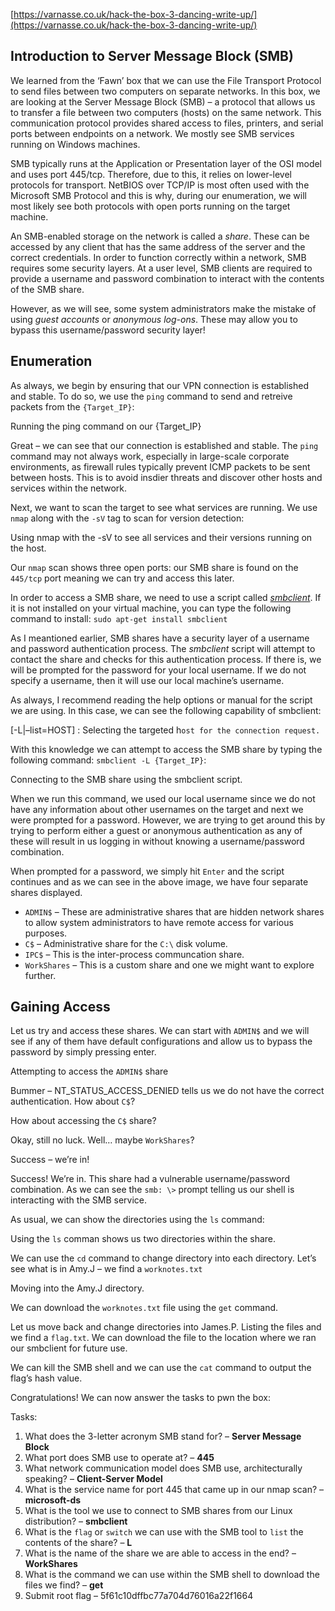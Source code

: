 [https://varnasse.co.uk/hack-the-box-3-dancing-write-up/](https://varnasse.co.uk/hack-the-box-3-dancing-write-up/)

## Introduction to Server Message Block (SMB)

We learned from the ‘Fawn’ box that we can use the File Transport Protocol to send files between two computers on separate networks. In this box, we are looking at the Server Message Block (SMB) – a protocol that allows us to transfer a file between two computers (hosts) on the same network. This communication protocol provides shared access to files, printers, and serial ports between endpoints on a network. We mostly see SMB services running on Windows machines.

SMB typically runs at the Application or Presentation layer of the OSI model and uses port 445/tcp. Therefore, due to this, it relies on lower-level protocols for transport. NetBIOS over TCP/IP is most often used with the Microsoft SMB Protocol and this is why, during our enumeration, we will most likely see both protocols with open ports running on the target machine.

An SMB-enabled storage on the network is called a _share_. These can be accessed by any client that has the same address of the server and the correct credentials. In order to function correctly within a network, SMB requires some security layers. At a user level, SMB clients are required to provide a username and password combination to interact with the contents of the SMB share.

However, as we will see, some system administrators make the mistake of using _guest accounts_ or _anonymous log-ons_. These may allow you to bypass this username/password security layer!

## Enumeration

As always, we begin by ensuring that our VPN connection is established and stable. To do so, we use the `ping` command to send and retreive packets from the `{Target_IP}`:

Running the ping command on our {Target_IP}

Great – we can see that our connection is established and stable. The `ping` command may not always work, especially in large-scale corporate environments, as firewall rules typically prevent ICMP packets to be sent between hosts. This is to avoid insdier threats and discover other hosts and services within the network.

Next, we want to scan the target to see what services are running. We use `nmap` along with the `-sV` tag to scan for version detection:

Using nmap with the -sV to see all services and their versions running on the host.

Our `nmap` scan shows three open ports: our SMB share is found on the `445/tcp` port meaning we can try and access this later.

In order to access a SMB share, we need to use a script called [_smbclient_](https://www.samba.org/samba/docs/current/man-html/smbclient.1.html). If it is not installed on your virtual machine, you can type the following command to install: `sudo apt-get install smbclient`

As I meantioned earlier, SMB shares have a security layer of a username and password authentication process. The _smbclient_ script will attempt to contact the share and checks for this authentication process. If there is, we will be prompted for the password for your local username. If we do not specify a username, then it will use our local machine’s username.

As always, I recommend reading the help options or manual for the script we are using. In this case, we can see the following capability of smbclient:

[-L|–list=HOST] : Selecting the targeted h`ost for the connection request.`

With this knowledge we can attempt to access the SMB share by typing the following command: `smbclient -L {Target_IP}`:

Connecting to the SMB share using the smbclient script.

When we run this command, we used our local username since we do not have any information about other usernames on the target and next we were prompted for a password. However, we are trying to get around this by trying to perform either a guest or anonymous authentication as any of these will result in us logging in without knowing a username/password combination.

When prompted for a password, we simply hit `Enter` and the script continues and as we can see in the above image, we have four separate shares displayed.

- `ADMIN$` – These are administrative shares that are hidden network shares to allow system administrators to have remote access for various purposes.
- `C$` – Administrative share for the `C:\` disk volume.
- `IPC$` – This is the inter-process communcation share.
- `WorkShares` – This is a custom share and one we might want to explore further.

## Gaining Access

Let us try and access these shares. We can start with `ADMIN$` and we will see if any of them have default configurations and allow us to bypass the password by simply pressing enter.

Attempting to access the `ADMIN$` share

Bummer – NT_STATUS_ACCESS_DENIED tells us we do not have the correct authentication. How about `C$`?

How about accessing the `C$` share?

Okay, still no luck. Well… maybe `WorkShares`?

Success – we’re in!

Success! We’re in. This share had a vulnerable username/password combination. As we can see the `smb: \>` prompt telling us our shell is interacting with the SMB service.

As usual, we can show the directories using the `ls` command:

Using the `ls` comman shows us two directories within the share.

We can use the `cd` command to change directory into each directory. Let’s see what is in Amy.J – we find a `worknotes.txt`

Moving into the Amy.J directory.

We can download the `worknotes.txt` file using the `get` command.

Let us move back and change directories into James.P. Listing the files and we find a `flag.txt`. We can download the file to the location where we ran our smbclient for future use.

We can kill the SMB shell and we can use the `cat` command to output the flag’s hash value.

Congratulations! We can now answer the tasks to pwn the box:

Tasks:

1. What does the 3-letter acronym SMB stand for? – **Server Message Block**
2. What port does SMB use to operate at? – **445**
3. What network communication model does SMB use, architecturally speaking? – **Client-Server Model**
4. What is the service name for port 445 that came up in our nmap scan? – **microsoft-ds**
5. What is the tool we use to connect to SMB shares from our Linux distribution? – **smbclient**
6. What is the `flag` or `switch` we can use with the SMB tool to `list` the contents of the share? – **L**
7. What is the name of the share we are able to access in the end? – **WorkShares**
8. What is the command we can use within the SMB shell to download the files we find? – **get**
9. Submit root flag – 5f61c10dffbc77a704d76016a22f1664